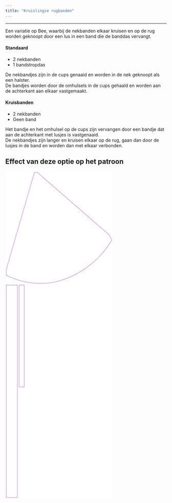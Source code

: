 ```yaml
---
title: "Kruislingse rugbanden"
---
```


***

Een variatie op Bee, waarbij de nekbanden elkaar kruisen en op de rug worden geknoopt door een lus in een band die de banddas vervangt.

#### Standaard

- 2 nekbanden
- 1 bandstropdas

De nekbandjes zijn in de cups genaaid en worden in de nek geknoopt als een halster.  
De bandjes worden door de omhulsels in de cups gehaald en worden aan de achterkant aan elkaar vastgemaakt.

#### Kruisbanden

- 2 nekbanden
- Geen band

Het bandje en het omhulsel op de cups zijn vervangen door een bandje dat aan de achterkant met lusjes is vastgenaaid.  
De nekbandjes zijn langer en kruisen elkaar op de rug, gaan dan door de lusjes in de band en worden dan met elkaar verbonden.

## Effect van deze optie op het patroon

![Deze afbeelding toont het effect van deze optie door meerdere varianten die een andere waarde hebben voor deze optie te vervangen](bee_crossbackties_sample.svg "Effect van deze optie op het patroon")
